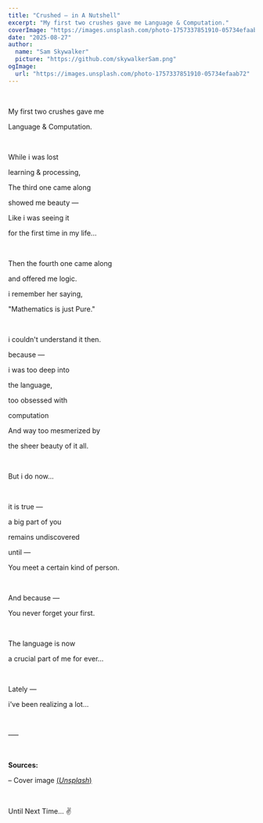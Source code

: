 ```yaml
---
title: "Crushed — in A Nutshell"
excerpt: "My first two crushes gave me Language & Computation."
coverImage: "https://images.unsplash.com/photo-1757337851910-05734efaab72"
date: "2025-08-27"
author:
  name: "Sam Skywalker"
  picture: "https://github.com/skywalkerSam.png"
ogImage:
  url: "https://images.unsplash.com/photo-1757337851910-05734efaab72"
---
```


&nbsp;

My first two crushes gave me

Language & Computation.

&nbsp;

While i was lost

learning & processing,

The third one came along

showed me beauty —

Like i was seeing it

for the first time in my life...

&nbsp;

Then the fourth one came along

and offered me logic.

i remember her saying,

"Mathematics is just Pure."

&nbsp;

i couldn't understand it then.

because —

i was too deep into

the language,

too obsessed with

computation

And way too mesmerized by

the sheer beauty of it all.

&nbsp;

But i do now...

&nbsp;

it is true —

a big part of you

remains undiscovered

until —

You meet a certain kind of person.

&nbsp;

And because —

You never forget your first.

&nbsp;

The language is now

a crucial part of me for ever...

&nbsp;

Lately —

i've been realizing a lot...

&nbsp;

–––

&nbsp;

**Sources:**

– Cover image [(_Unsplash_)](https://unsplash.com/photos/Txto31Mk7No)

&nbsp;

Until Next Time... ✌️

&nbsp;
